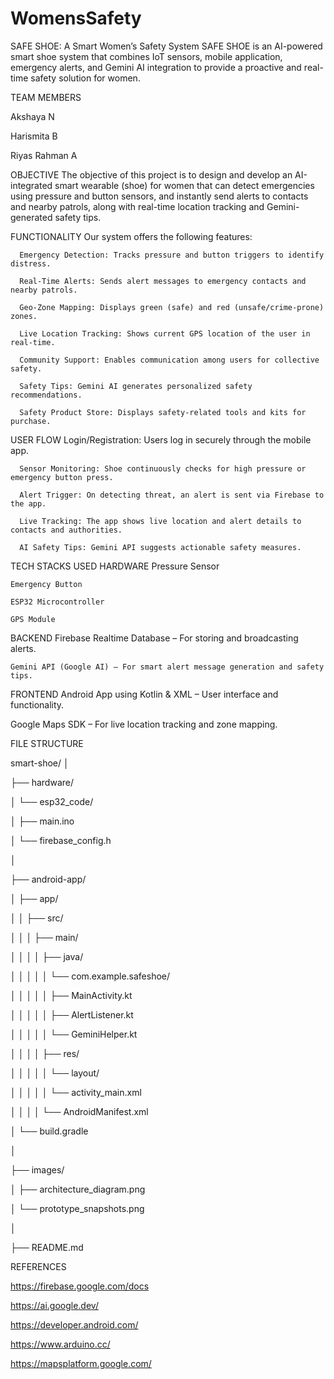 # WomensSafety

SAFE SHOE: A Smart Women’s Safety System
      SAFE SHOE is an AI-powered smart shoe system that combines IoT sensors, mobile application, emergency alerts, and Gemini AI integration to provide a proactive and real-time safety solution for women.

TEAM MEMBERS

Akshaya N

Harismita B

Riyas Rahman A

OBJECTIVE
      The objective of this project is to design and develop an AI-integrated smart wearable (shoe) for women that can detect emergencies using pressure and button sensors, and instantly send alerts to contacts and nearby patrols, along with real-time location tracking and Gemini-generated safety tips.

FUNCTIONALITY
      Our system offers the following features:
      
      Emergency Detection: Tracks pressure and button triggers to identify distress.
      
      Real-Time Alerts: Sends alert messages to emergency contacts and nearby patrols.
      
      Geo-Zone Mapping: Displays green (safe) and red (unsafe/crime-prone) zones.
      
      Live Location Tracking: Shows current GPS location of the user in real-time.
      
      Community Support: Enables communication among users for collective safety.
      
      Safety Tips: Gemini AI generates personalized safety recommendations.
      
      Safety Product Store: Displays safety-related tools and kits for purchase.

USER FLOW
      Login/Registration: Users log in securely through the mobile app.
      
      Sensor Monitoring: Shoe continuously checks for high pressure or emergency button press.
      
      Alert Trigger: On detecting threat, an alert is sent via Firebase to the app.
      
      Live Tracking: The app shows live location and alert details to contacts and authorities.
      
      AI Safety Tips: Gemini API suggests actionable safety measures.

TECH STACKS USED
  HARDWARE
    Pressure Sensor
    
    Emergency Button
    
    ESP32 Microcontroller
    
    GPS Module

  BACKEND
    Firebase Realtime Database – For storing and broadcasting alerts.
    
    Gemini API (Google AI) – For smart alert message generation and safety tips.

  FRONTEND
    Android App using Kotlin & XML – User interface and functionality.

  Google Maps SDK – For live location tracking and zone mapping.

FILE STRUCTURE

smart-shoe/
│

├── hardware/

│   └── esp32_code/

│       ├── main.ino

│       └── firebase_config.h

│

├── android-app/

│   ├── app/

│   │   ├── src/

│   │   │   ├── main/

│   │   │   │   ├── java/

│   │   │   │   │   └── com.example.safeshoe/

│   │   │   │   │       ├── MainActivity.kt

│   │   │   │   │       ├── AlertListener.kt

│   │   │   │   │       └── GeminiHelper.kt

│   │   │   │   ├── res/

│   │   │   │   │   └── layout/

│   │   │   │   │       └── activity_main.xml

│   │   │   │   └── AndroidManifest.xml

│   └── build.gradle

│

├── images/

│   ├── architecture_diagram.png

│   └── prototype_snapshots.png

│

├── README.md


REFERENCES

https://firebase.google.com/docs

https://ai.google.dev/

https://developer.android.com/

https://www.arduino.cc/

https://mapsplatform.google.com/


